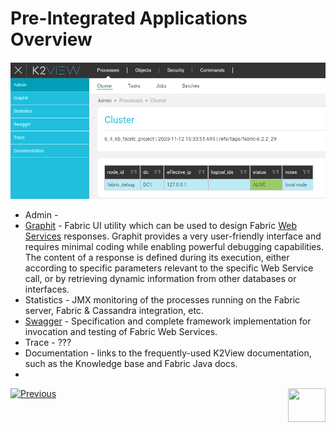 # Pre-Integrated Applications Overview

![image](images/30_01_1.PNG)

- Admin - 
- [Graphit](/articles/15_web_services_and_graphit/17_Graphit/01_graphit_overview.md) - Fabric UI utility which can be used to design Fabric [Web Services](/articles/15_web_services_and_graphit/01_web_services_overview.md) responses. Graphit provides a very user-friendly interface and requires minimal coding while enabling powerful debugging capabilities. The content of a response is defined during its execution, either according to specific parameters relevant to the specific Web Service call, or by retrieving dynamic information from other databases or interfaces.
- Statistics - JMX monitoring of the processes running on the Fabric server, Fabric & Cassandra integration, etc.
- [Swagger](/articles/15_web_services_and_graphit/09_swagger.md) - Specification and complete framework implementation for invocation and testing of Fabric Web Services.
- Trace - ???
- Documentation - links to the frequently-used K2View documentation, such as the Knowledge base and Fabric Java docs.
- <!--6.4 Data Catalog / Data Editor - -->



[![Previous](/articles/images/Previous.png)](01_web_framework_overview.md)[<img align="right" width="60" height="54" src="/articles/images/Next.png">](xxx.md) 